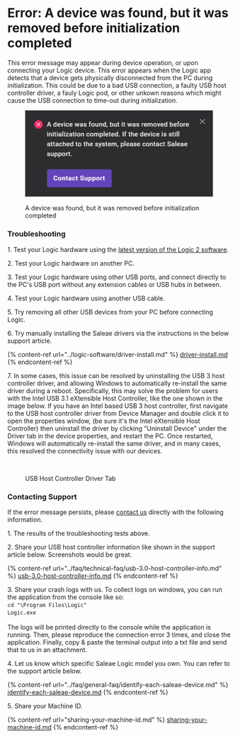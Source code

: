 # Error: A device was found, but it was removed before initialization completed

This error message may appear during device operation, or upon connecting your Logic device. This error appears when the Logic app detects that a device gets physically disconnected from the PC during initialization. This could be due to a bad USB connection, a faulty USB host controller driver, a fauly Logic pod, or other unkown reasons which might cause the USB connection to time-out during initialization.

<figure><img src="../.gitbook/assets/Screenshot (16).png" alt=""><figcaption><p>A device was found, but it was removed before initialization completed</p></figcaption></figure>

### Troubleshooting

1\. Test your Logic hardware using the [latest version of the Logic 2 software](https://www.saleae.com/downloads/).

2\. Test your Logic hardware on another PC.

3\. Test your Logic hardware using other USB ports, and connect directly to the PC's USB port without any extension cables or USB hubs in between.

4\. Test your Logic hardware using another USB cable.

5\. Try removing all other USB devices from your PC before connecting Logic.

6\. Try manually installing the Saleae drivers via the instructions in the below support article.

{% content-ref url="../logic-software/driver-install.md" %}
[driver-install.md](../logic-software/driver-install.md)
{% endcontent-ref %}

7\. In some cases, this issue can be resolved by uninstalling the USB 3 host controller driver, and allowing Windows to automatically re-install the same driver during a reboot. Specifically, this may solve the problem for users with the  Intel USB 3.1 eXtensible Host Controller, like the one shown in the image below. If you have an Intel based USB 3 host controller,  first navigate to the USB host controller driver from Device Manager and double click it to open the properties window, (be sure it's the Intel eXtensible Host Controller) then uninstall the driver by clicking "Uninstall Device" under the Driver tab in the device properties, and restart the PC. Once restarted, Windows will automatically re-install the same driver, and in many cases, this resolved the connectivity issue with our devices.

<figure><img src="https://saleae.zendesk.com/attachments/token/PCigwvvDRSXMt84XJXxFRy126/?name=image.png&#x26;lotus_request=true" alt=""><figcaption><p>USB Host Controller Driver Tab</p></figcaption></figure>

### Contacting Support

If the error message persists, please [contact us](https://contact.saleae.com/hc/en-us/requests/new) directly with the following information.

1\. The results of the troubleshooting tests above.

2\. Share your USB host controller information like shown in the support article below. Screenshots would be great.

{% content-ref url="../faq/technical-faq/usb-3.0-host-controller-info.md" %}
[usb-3.0-host-controller-info.md](../faq/technical-faq/usb-3.0-host-controller-info.md)
{% endcontent-ref %}

3\. Share your crash logs with us. To collect logs on windows, you can run the application from the console like so:\
`cd "\Program Files\Logic"`\
`Logic.exe`\
&#x20;\
The logs will be printed directly to the console while the application is running. Then, please reproduce the connection error 3 times, and close the application. Finally, copy & paste the terminal output into a txt file and send that to us in an attachment.

4\. Let us know which specific Saleae Logic model you own. You can refer to the support article below.

{% content-ref url="../faq/general-faq/identify-each-saleae-device.md" %}
[identify-each-saleae-device.md](../faq/general-faq/identify-each-saleae-device.md)
{% endcontent-ref %}

5\. Share your Machine ID.

{% content-ref url="sharing-your-machine-id.md" %}
[sharing-your-machine-id.md](sharing-your-machine-id.md)
{% endcontent-ref %}



